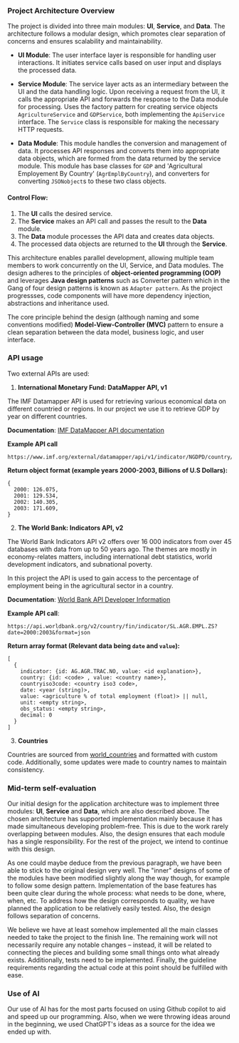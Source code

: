 ### Project Architecture Overview

The project is divided into three main modules: **UI**, **Service**, and **Data**. The architecture follows a modular design, which promotes clear separation of concerns and ensures scalability and maintainability.

- **UI Module**: The user interface layer is responsible for handling user interactions. It initiates service calls based on user input and displays the processed data.

- **Service Module**: The service layer acts as an intermediary between the UI and the data handling logic. Upon receiving a request from the UI, it calls the appropriate API and forwards the response to the Data module for processing. Uses the factory pattern for creating service objects `AgricultureService` and `GDPService`, both implementing the `ApiService` interface. The `Service` class is responsible for making the necessary HTTP requests.

- **Data Module**: This module handles the conversion and management of data. It processes API responses and converts them into appropriate data objects, which are formed from the data returned by the service module. This module has base classes for `GDP` and 'Agricultural Employement By Country' (`AgrEmplByCountry`), and converters for converting `JSONobject`s to these two class objects.

#### Control Flow:

1. The **UI** calls the desired service.
2. The **Service** makes an API call and passes the result to the **Data** module.
3. The **Data** module processes the API data and creates data objects.
4. The processed data objects are returned to the **UI** through the **Service**.

This architecture enables parallel development, allowing multiple team members to work concurrently on the UI, Service, and Data modules. The design adheres to the principles of **object-oriented programming (OOP)** and leverages **Java design patterns** such as Converter pattern which in the Gang of four design patterns is known as `Adapter pattern`. As the project progressses, code components will have more dependency injection, abstractions and inheritance used.

The core principle behind the design (although naming and some conventions modified) **Model-View-Controller (MVC)** pattern to ensure a clean separation between the data model, business logic, and user interface.

### API usage

Two external APIs are used:

1. **International Monetary Fund: DataMapper API, v1**

The IMF Datamapper API is used for retrieving various economical data on different countried or regions. In our project we use it to retrieve GDP by year on different countries.

**Documentation**:
[IMF DataMapper API documentation](https://www.imf.org/external/datamapper/api/help)

**Example API call**

```
https://www.imf.org/external/datamapper/api/v1/indicator/NGDPD/country/fin
```

**Return object format (example years 2000-2003, Billions of U.S Dollars):**

```
{
  2000: 126.075,
  2001: 129.534,
  2002: 140.305,
  2003: 171.609,
}
```

2. **The World Bank: Indicators API, v2**

The World Bank Indicators API v2 offers over 16 000 indicators from over 45 databases with data from up to 50 years ago. The themes are mostly in economy-relates matters, including international debt statistics, world development indicators, and
subnational poverty.

In this project the API is used to gain access to the percentage of employment being in the agricultural sector in a country.

**Documentation**:
[World Bank API Developer Information](https://datahelpdesk.worldbank.org/knowledgebase/topics/125589-developer-information)

**Example API call**:

```
https://api.worldbank.org/v2/country/fin/indicator/SL.AGR.EMPL.ZS?date=2000:2003&format=json
```

**Return array format (Relevant data being `date` and `value`):**

```
[
  {
    indicator: {id: AG.AGR.TRAC.NO, value: <id explanation>},
    country: {id: <code> , value: <country name>},
    countryiso3code: <country iso3 code>,
    date: <year (string)>,
    value: <agriculture % of total employment (float)> || null,
    unit: <empty string>,
    obs_status: <empty string>,
    decimal: 0
  }
]
```

3. **Countries**

Countries are sourced from [world_countries](https://github.com/stefangabos/world_countries) and formatted with custom code. Additionally, some updates were made to country names to maintain consistency.

### Mid-term self-evaluation

Our initial design for the application architecture was to implement three modules: **UI**, **Service** and **Data**, which are also described above. The chosen architecture has supported implementation mainly because it has made simultaneous developing problem-free. This is due to the work rarely overlapping between modules. Also, the design ensures that each module has a single responsibility. For the rest of the project, we intend to continue with this design.

As one could maybe deduce from the previous paragraph, we have been able to stick to the original design very well. The "inner" designs of some of the modules have been modified slightly along the way though, for example to follow some design pattern. Implementation of the base features has been quite clear during the whole process: what needs to be done, where, when, etc. To address how the design corresponds to quality, we have planned the application to be relatively easily tested. Also, the design follows separation of concerns.

We believe we have at least somehow implemented all the main classes needed to take the project to the finish line. The remaining work will not necessarily require any notable changes – instead, it will be related to connecting the pieces and building some small things onto what already exists. Additionally, tests need to be implemented. Finally, the guideline requirements regarding the actual code at this point should be fulfilled with ease.

### Use of AI

Our use of AI has for the most parts focused on using Github copilot to aid and speed up our programming. Also, when we were throwing ideas around in the beginning, we used ChatGPT's ideas as a source for the idea we ended up with.

